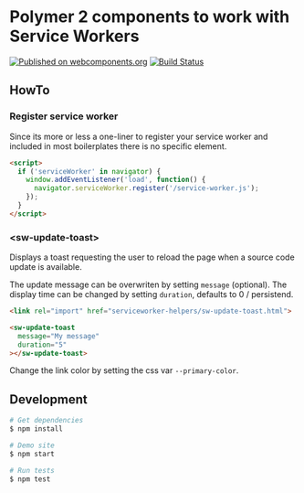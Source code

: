# Polymer 2 components to work with Service Workers

[![Published on webcomponents.org](https://img.shields.io/badge/webcomponents.org-published-blue.svg)](https://www.webcomponents.org/element/morbidick/serviceworker-helpers)
[![Build Status](https://travis-ci.org/morbidick/serviceworker-helpers.svg?branch=master)](https://travis-ci.org/morbidick/serviceworker-helpers)

## HowTo

### Register service worker

Since its more or less a one-liner to register your service worker and included in most boilerplates there is no specific element.

```html
<script>
  if ('serviceWorker' in navigator) {
    window.addEventListener('load', function() {
      navigator.serviceWorker.register('/service-worker.js');
    });
  }
</script>
```

### \<sw-update-toast\>

Displays a toast requesting the user to reload the page when a source code update is available.

The update message can be overwriten by setting `message` (optional). The display time can be changed by setting `duration`, defaults to 0 / persistend.

```html
<link rel="import" href="serviceworker-helpers/sw-update-toast.html">

<sw-update-toast
  message="My message"
  duration="5"
></sw-update-toast>
```

Change the link color by setting the css var `--primary-color`.

## Development

```bash
# Get dependencies
$ npm install

# Demo site
$ npm start

# Run tests
$ npm test
```

